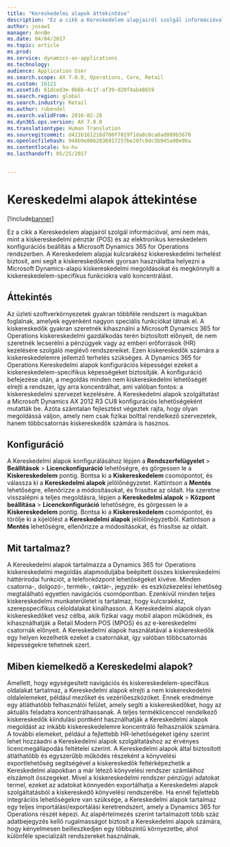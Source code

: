 ```yaml
---
title: "Kereskedelmi alapok áttekintése"
description: "Ez a cikk a Kereskedelem alapjairól szolgál információval, ami nem más, mint a kiskereskedelmi pénztár (POS) és az elektronikus kereskedelem konfigurációs beállítás a Microsoft Dynamics 365 for Operations rendszerben. A Kereskedelem alapjai kulcsrakész kiskereskedelmi terhelést biztosít, ami segít a kiskereskedőknek gyorsan használatba helyezni a Microsoft Dynamics-alapú kiskereskedelmi megoldásokat és megkönnyíti a kiskereskedelem-specifikus funkciókra való koncentrálást."
author: josaw1
manager: AnnBe
ms.date: 04/04/2017
ms.topic: article
ms.prod: 
ms.service: dynamics-ax-applications
ms.technology: 
audience: Application User
ms.search.scope: AX 7.0.0, Operations, Core, Retail
ms.custom: 16121
ms.assetid: 61dced3e-8b6b-4c1f-af39-d20f4ab48659
ms.search.region: global
ms.search.industry: Retail
ms.author: rubendel
ms.search.validFrom: 2016-02-28
ms.dyn365.ops.version: AX 7.0.0
ms.translationtype: Human Translation
ms.sourcegitcommit: d421b161216d700f7819f1da8c0ca8ad089b5670
ms.openlocfilehash: 948b9e8062836917257be20fc0dc5b945a90e9ba
ms.contentlocale: hu-hu
ms.lasthandoff: 05/25/2017


---
```


# <a name="commerce-essentials-overview"></a>Kereskedelmi alapok áttekintése

[!include[banner](includes/banner.md)]


Ez a cikk a Kereskedelem alapjairól szolgál információval, ami nem más, mint a kiskereskedelmi pénztár (POS) és az elektronikus kereskedelem konfigurációs beállítás a Microsoft Dynamics 365 for Operations rendszerben. A Kereskedelem alapjai kulcsrakész kiskereskedelmi terhelést biztosít, ami segít a kiskereskedőknek gyorsan használatba helyezni a Microsoft Dynamics-alapú kiskereskedelmi megoldásokat és megkönnyíti a kiskereskedelem-specifikus funkciókra való koncentrálást. 

<a name="overview"></a>Áttekintés
--------

Az üzleti szoftverkörnyezetek gyakran többféle rendszert is magukban foglalnak, amelyek egyenként nagyon speciális funkciókat látnak el. A kiskereskedők gyakran szeretnék kihasználni a Microsoft Dynamics 365 for Operations kiskereskedelmi gazdálkodás terén biztosított előnyeit, de nem szeretnék lecserélni a pénzügyek vagy az emberi erőforrások (HR) kezelésére szolgáló meglévő rendszereiket. Ezen kiskereskedők számára a kiskereskedelemre jellemző terhelés szükséges. A Dynamics 365 for Operations Kereskedelmi alapok konfigurációs képességei ezeket a kiskereskedelem-specifikus képességeket biztosítják. A konfiguráció befejezése után, a megoldás minden nem kiskereskedelmi lehetőségét elrejti a rendszer, így arra koncentrálhat, ami valóban fontos: a kiskereskedelmi szervezet kezelésére. A Kereskedelmi alapok szolgáltatást a Microsoft Dynamics AX 2012 R3 CU8 konfigurációs lehetőségeként mutatták be. Azóta számtalan fejlesztést végeztek rajta, hogy olyan megoldássá váljon, amely nem csak fizikai bolttal rendelkező szervezetek, hanem többcsatornás kiskereskedők számára is hasznos.

## <a name="configuration"></a>Konfiguráció
A Kereskedelmi alapok konfigurálásához lépjen a **Rendszerfelügyelet** &gt; **Beállítások** &gt; **Licenckonfiguráció** lehetőségre, és görgessen le a **Kiskereskedelem** pontig. Bontsa ki a **Kiskereskedelem** csomópontot, és válassza ki a **Kereskedelmi alapok** jelölőnégyzetet. Kattintson a **Mentés** lehetőségre, ellenőrizze a módosításokat, és frissítse az oldalt. Ha szeretne visszalépni a teljes megoldásra, lépjen a **Kereskedelmi alapok** &gt; **Központ beállítása** &gt; **Licenckonfiguráció** lehetőségre, és görgessen le a **Kiskereskedelem** pontig. Bontsa ki a **Kiskereskedelem** csomópontot, és törölje ki a kijelölést a **Kereskedelmi alapok** jelölőnégyzetből. Kattintson a **Mentés** lehetőségre, ellenőrizze a módosításokat, és frissítse az oldalt.

## <a name="what-is-included"></a>Mit tartalmaz?
A Kereskedelmi alapok tartalmazza a Dynamics 365 for Operations kiskereskedelmi megoldás alapmoduljába beépített összes kiskereskedelmi háttérirodai funkciót, a telefonközpont lehetőségeket kivéve. Minden csatorna-, dolgozó-, termék-, raktár-, jegyzék- és eszközkezelési lehetőség megtalálható egyetlen navigációs csomópontban. Ezenkívül minden teljes kiskereskedelmi munkaterületet is tartalmaz, hogy kulcsrakész, szerepspecifikus céloldalakat kínálhasson. A Kereskedelmi alapok olyan kiskereskedőket vesz célba, akik fizikai vagy mobil alapon működnek, és kihasználhatják a Retail Modern POS (MPOS) és az e-kereskedelmi csatornák előnyeit. A Kereskedelmi alapok használatával a kiskereskedők egy helyen kezelhetik ezeket a csatornákat, így valóban többcsatornás képességekre tehetnek szert.

## <a name="how-is-commerce-essentials-different"></a>Miben kiemelkedő a Kereskedelmi alapok?
Amellett, hogy egységesített navigációs és kiskereskedelem-specifikus oldalakat tartalmaz, a Kereskedelmi alapok elrejti a nem kiskereskedelmi oldalelemeket, például mezőket és vezérlőeszközöket. Ennek eredménye egy átláthatóbb felhasználói felület, amely segíti a kiskereskedőket, hogy az aktuális feladatra koncentrálhassanak. A teljes terméklicenccel rendelkező kiskereskedők kiindulási pontként használhatják a Kereskedelmi alapok megoldást az inkább kiskereskedelemre koncentráló felhasználók számára. A további elemeket, például a fejlettebb HR-lehetőségeket igény szerint lehet hozzáadni a Kereskedelmi alapok szolgáltatáshoz az érvényes licencmegállapodás feltételei szerint. A Kereskedelmi alapok által biztosított átláthatóbb és egyszerűbb működés részeként a könyvelési exportlehetőség segítségével a kiskereskedők feltérképezhetik a Kereskedelmi alapokban a már létező könyvelési rendszer számláihoz elszámolt összegeket. Mivel a kiskereskedelmi rendszer pénzügyi adatokat termel, ezeket az adatokat könnyedén exportálhatja a Kereskedelmi alapok szolgáltatásból a kiskereskedő könyvelési rendszerébe. Ha ennél fejlettebb integrációs lehetőségekre van szüksége, a Kereskedelmi alapok tartalmaz egy teljes importálási/exportálási keretrendszert, amely a Dynamics 365 for Operations részét képezi. Az alapértelmezés szerint tartalmazott több száz adatbejegyzés kellő rugalmasságot biztosít a Kereskedelmi alapok számára, hogy kényelmesen beilleszkedjen egy többszintű környezetbe, ahol különféle specializált rendszereket használnak.




